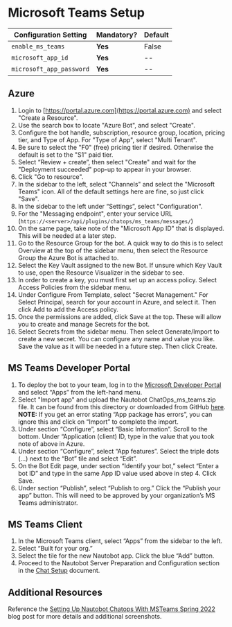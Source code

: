 # Microsoft Teams Setup

| Configuration Setting        | Mandatory? | Default |
| ---------------------------- | ---------- | ------- |
| `enable_ms_teams`            | **Yes**    | False   |
| `microsoft_app_id`           | **Yes**    | --      |
| `microsoft_app_password`     | **Yes**    | --      |



## Azure

1. Login to [https://portal.azure.com](https://portal.azure.com) and select "Create a Resource".
2. Use the search box to locate "Azure Bot", and select "Create".
3. Configure the bot handle, subscription, resource group, location, pricing tier, and Type of App. For "Type of App", select "Multi Tenant".
4. Be sure to select the "F0" (free) pricing tier if desired. Otherwise the default is set to the "S1" paid tier.
5. Select “Review + create”, then select "Create" and wait for the "Deployment succeeded" pop-up to appear in your browser.
6. Click "Go to resource".
7. In the sidebar to the left, select "Channels" and select the "Microsoft Teams" icon. All of the default settings here are fine, so just click "Save".
8. In the sidebar to the left under “Settings”, select "Configuration".
9. For the "Messaging endpoint", enter your service URL (`https://<server>/api/plugins/chatops/ms_teams/messages/`)
10. On the same page, take note of the "Microsoft App ID" that is displayed. This will be needed at a later step.
11. Go to the Resource Group for the bot. A quick way to do this is to select Overview at the top of the sidebar menu, then select the Resource Group the Azure Bot is attached to.
12. Select the Key Vault assigned to the new Bot. If unsure which Key Vault to use, open the Resource Visualizer in the sidebar to see.
13. In order to create a key, you must first set up an access policy. Select Access Policies from the sidebar menu.
14. Under Configure From Template, select "Secret Management." For Select Principal, search for your account in Azure, and select it. Then click Add to add the Access policy.
15. Once the permissions are added, click Save at the top. These will allow you to create and manage Secrets for the bot.
16. Select Secrets from the sidebar menu. Then select Generate/Import to create a new secret. You can configure any name and value you like. Save the value as it will be needed in a future step. Then click Create.

## MS Teams Developer Portal

1. To deploy the bot to your team, log in to the [Microsoft Developer Portal](https://dev.teams.microsoft.com/) and select “Apps” from the left-hand menu.
2. Select "Import app" and upload the Nautobot ChatOps_ms_teams.zip file. It can be found from this directory or downloaded from GitHub [here](https://github.com/nautobot/nautobot-plugin-chatops/blob/develop/Nautobot_ms_teams.zip). **NOTE:** If you get an error stating “App package has errors”, you can ignore this and click on “Import” to complete the import.
3. Under section “Configure”, select “Basic Information”. Scroll to the bottom. Under “Application (client) ID, type in the value that you took note of above in Azure.
4. Under section “Configure”, select “App features”. Select the triple dots (...) next to the “Bot” tile and select “Edit”.
5. On the Bot Edit page, under section “Identify your bot,” select “Enter a bot ID” and type in the same App ID value used above in step 4. Click Save.
6. Under section “Publish”, select “Publish to org.” Click the “Publish your app” button. This will need to be approved by your organization’s MS Teams administrator.

## MS Teams Client

1. In the Microsoft Teams client, select “Apps” from the sidebar to the left.
2. Select “Built for your org.”
3. Select the tile for the new Nautobot app. Click the blue “Add” button.
4. Proceed to the Nautobot Server Preparation and Configuration section in the [Chat Setup](./chat_setup.md) document.

## Additional Resources

Reference the [Setting Up Nautobot Chatops With MSTeams Spring 2022](https://blog.networktocode.com/post/setting-up-nautobot-chatops-with-msteams-spring-2022/) blog post for more details and additional screenshots.
